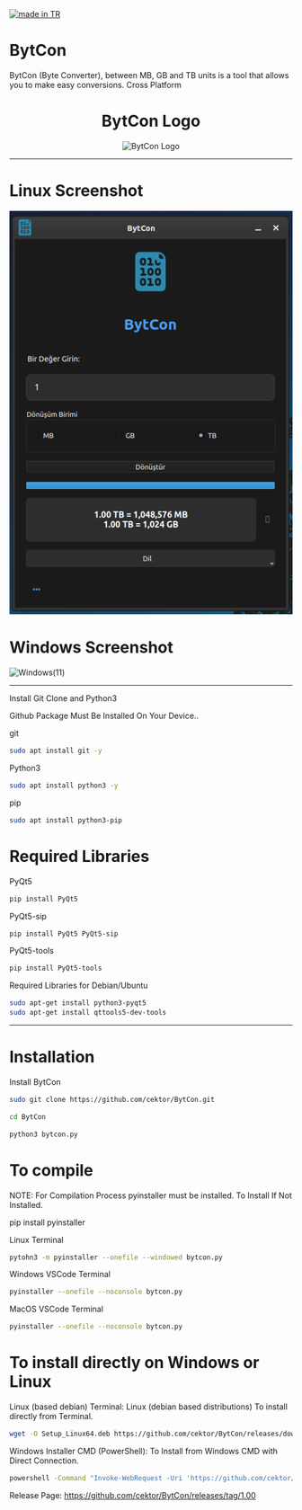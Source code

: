 <a href="#">
    <img src="https://raw.githubusercontent.com/pedromxavier/flag-badges/main/badges/TR.svg" alt="made in TR">
</a>

# BytCon
BytCon (Byte Converter), between MB, GB and TB units is a tool that allows you to make easy conversions. Cross Platform

<h1 align="center">BytCon Logo</h1>

<p align="center">
  <img src="bytconlo" alt="BytCon Logo" width="150" height="150">
</p>

----------------------------------

# Linux Screenshot
![Linux(pardus)](screenshot/bytcon_linux.png)  

# Windows Screenshot
![Windows(11)](screenshot/bytcon_windows.png) 

--------------------
Install Git Clone and Python3

Github Package Must Be Installed On Your Device..

git
```bash
sudo apt install git -y
```

Python3
```bash
sudo apt install python3 -y 

```

pip
```bash
sudo apt install python3-pip

```

# Required Libraries

PyQt5
```bash
pip install PyQt5
```
PyQt5-sip
```bash
pip install PyQt5 PyQt5-sip
```

PyQt5-tools
```bash
pip install PyQt5-tools
```

Required Libraries for Debian/Ubuntu
```bash
sudo apt-get install python3-pyqt5
sudo apt-get install qttools5-dev-tools
```

----------------------------------


# Installation
Install BytCon

```bash
sudo git clone https://github.com/cektor/BytCon.git
```
```bash
cd BytCon
```

```bash
python3 bytcon.py

```

# To compile

NOTE: For Compilation Process pyinstaller must be installed. To Install If Not Installed.

pip install pyinstaller 

Linux Terminal 
```bash
pytohn3 -m pyinstaller --onefile --windowed bytcon.py
```

Windows VSCode Terminal 
```bash
pyinstaller --onefile --noconsole bytcon.py
```

MacOS VSCode Terminal 
```bash
pyinstaller --onefile --noconsole bytcon.py
```

# To install directly on Windows or Linux


Linux (based debian) Terminal: Linux (debian based distributions) To install directly from Terminal.
```bash
wget -O Setup_Linux64.deb https://github.com/cektor/BytCon/releases/download/1.00/Setup_Linux64.deb && sudo apt install ./Setup_Linux64.deb && sudo apt-get install -f -y
```

Windows Installer CMD (PowerShell): To Install from Windows CMD with Direct Connection.
```bash
powershell -Command "Invoke-WebRequest -Uri 'https://github.com/cektor/BytCon/releases/download/1.00/Setup_Win64.exe' -OutFile 'Setup_Win64.exe'" && start /wait Setup_Win64.exe
```

Release Page: https://github.com/cektor/BytCon/releases/tag/1.00

